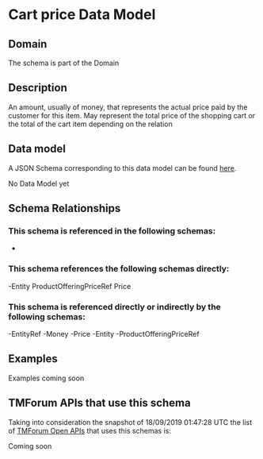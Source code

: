 # Cart price Data Model

## Domain

The  schema is part of the  Domain

## Description

An amount, usually of money, that represents the actual price paid by the customer for this item. May represent the total price of the shopping cart or the total of the cart item depending on the relation

## Data model

A JSON Schema corresponding to this data model can be found
[here](https://github.com/tmforum-rand/schemas/blob/master/Customer/CartPrice.schema.json).

No Data Model yet

## Schema Relationships

### This schema is referenced in the following schemas:

-

### This schema references the following schemas directly:

-Entity
ProductOfferingPriceRef
Price

### This schema is referenced directly or indirectly by the following schemas:

-EntityRef
-Money
-Price
-Entity
-ProductOfferingPriceRef



## Examples

Examples coming soon

## TMForum APIs that use this schema

Taking into consideration the snapshot of 18/09/2019 01:47:28 UTC the list of [TMForum Open APIs](https://www.tmforum.org/open-apis/) that uses this schemas is:

Coming soon
